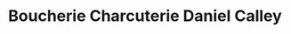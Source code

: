 ---
title: "Boucherie Charcuterie Daniel Calley"
url: /soustons/boucherie-charcuterie-daniel-calley/
shop: boucherie
---